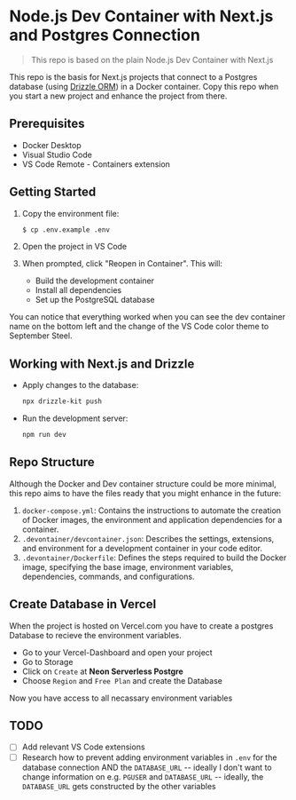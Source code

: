 # Node.js Dev Container with Next.js and Postgres Connection

> This repo is based on the plain Node.js Dev Container with Next.js

This repo is the basis for Next.js projects that connect to a Postgres database (using [Drizzle ORM](https://orm.drizzle.team/)) in a Docker container. Copy this repo when you start a new project and enhance the project from there.

## Prerequisites

- Docker Desktop
- Visual Studio Code
- VS Code Remote - Containers extension

## Getting Started

1. Copy the environment file:

   ```bash
   $ cp .env.example .env
   ```

1. Open the project in VS Code
1. When prompted, click "Reopen in Container". This will:

   - Build the development container
   - Install all dependencies
   - Set up the PostgreSQL database

You can notice that everything worked when you can see the dev container name on the bottom left and the change of the VS Code color theme to September Steel.

## Working with Next.js and Drizzle

- Apply changes to the database:

   ```bash
   npx drizzle-kit push
   ```

- Run the development server:

   ```bash
   npm run dev
   ```
   
## Repo Structure

Although the Docker and Dev container structure could be more minimal, this repo aims to have the files ready that you might enhance in the future:

1. `docker-compose.yml`: Contains the instructions to automate the creation of Docker images, the environment and application dependencies for a container.
1. `.devontainer/devcontainer.json`: Describes the settings, extensions, and environment for a development container in your code editor.
1. `.devontainer/Dockerfile`: Defines the steps required to build the Docker image, specifying the base image, environment variables, dependencies, commands, and configurations.

## Create Database in Vercel

When the project is hosted on Vercel.com you have to create a postgres Database to recieve the environment variables.

- Go to your Vercel-Dashboard and open your project
- Go to Storage
- Click on `Create` at <strong>Neon Serverless Postgre</strong>
- Choose `Region` and `Free Plan` and create the Database

Now you have access to all necassary environment variables

## TODO

- [ ] Add relevant VS Code extensions 
- [ ] Research how to prevent adding environment variables in `.env` for the database connection AND the `DATABASE_URL` -- ideally I don't want to change information on e.g. `PGUSER` and `DATABASE_URL` -- ideally, the `DATABASE_URL` gets constructed by the other variables
